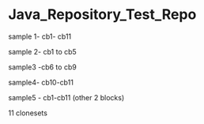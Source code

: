 # Java_Repository_Test_Repo

sample 1- cb1- cb11

sample 2- cb1 to cb5

sample3 -cb6 to cb9 

sample4- cb10-cb11

sample5 - cb1-cb11 (other 2 blocks)


11 clonesets 

